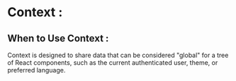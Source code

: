 # Context :

## When to Use Context :

Context is designed to share data that can be considered "global" for a tree of React components, such as the current authenticated user, theme, or preferred language.
